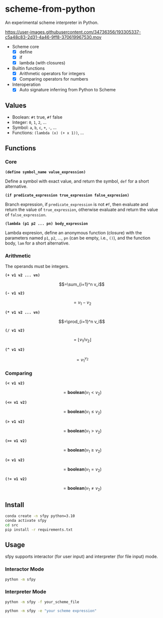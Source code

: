 # scheme-from-python

An experimental scheme interpreter in Python.

https://user-images.githubusercontent.com/34736356/193305337-c5a48c83-2d31-4a46-9ff8-370619967530.mov

- Scheme core
  - [x] define
  - [x] if
  - [x] lambda (with closures)
- Builtin functions
  - [x] Arithmetic operators for integers
  - [x] Comparing operators for numbers
- Interoperation
  - [x] Auto signature inferring from Python to Scheme

## Values

- Boolean: `#t` true, `#f` false
- Integer: `0`, `1`, `2`, ...
- Symbol: `a`, `b`, `c`, `+`, `-`, ...
- Functions: `(lambda (x) (+ x 1))`, ...

## Functions

### Core

**`(define symbol_name value_expression)`**

Define a symbol with exact value, and return the symbol, `def` for a short alternative.

**`(if predicate_expression true_expression false_expresion)`**

Branch expression, if `predicate_expression` is not `#f`, then evaluate and return the value of `true_expression`, otherwise evaluate and return the value of `false_expression`.

**`(lambda (p1 p2 ... pn) body_expression`**

Lambda expresion, define an anonymous function (closure) with the parameters named `p1`, `p2`, ..., `pn` (can be empty, i.e., `()`), and the function body, `lam` for a short alternative.

### Arithmetic

The operands must be integers.

**`(+ v1 v2 ... vn)`**

$$=\sum_{i=1}^n v_i$$

**`(- v1 v2)`**

$$=v_1 - v_2$$

**`(* v1 v2 ... vn)`**

$$=\prod_{i=1}^n v_i$$

**`(/ v1 v2)`**

$$=\lfloor v_1 / v_2 \rfloor$$

**`(^ v1 v2)`**

$$=v_1^{v_2}$$

### Comparing

**`(< v1 v2)`**

$$=\textbf{boolean}(v_1 < v_2)$$

**`(<= v1 v2)`**

$$=\textbf{boolean}(v_1 \le v_2)$$

**`(> v1 v2)`**

$$=\textbf{boolean}(v_1 > v_2)$$

**`(>= v1 v2)`**

$$=\textbf{boolean}(v_1 \ge v_2)$$

**`(= v1 v2)`**

$$=\textbf{boolean}(v_1 = v_2)$$

**`(!= v1 v2)`**

$$=\textbf{boolean}(v_1 \ne v_2)$$

## Install

```sh
conda create -n sfpy python=3.10
conda activate sfpy
cd src
pip install -r requirements.txt
```

## Usage

sfpy supports interactor (for user input) and interpreter (for file input) mode.

### Interactor Mode

```sh
python -m sfpy
```

### Interpreter Mode

```sh
python -m sfpy -f your_scheme_file

python -m sfpy -e "your scheme expression"
```
